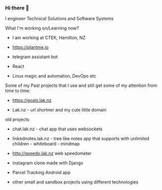 ### Hi there 👋
I engineer Technical Solutions and Software Systems

What I'm working on/Learning now?

- I am working at CTEK, Hamilton, NZ

- https://plantme.io

- telegram assistant bot

- React

- Linux magic and automation, DevOps etc

Some of my Past projects that I use and still get some of my attention from time to time:

- https://goals.lak.nz

- Lak.nz - url shortner and my cute little domain 


old projects

- chat.lak.nz - chat app that uses websockets

- linkednotes.lak.nz - tree like notes app that supports with unlimited children - whiteboard  - mindmap

- http://speedo.lak.nz web speedometer

- instagram clone made with Django

- Parcel Tracking Android app 

- other small and sandbox projects using different technologies 





<!--
**lakshaysethi/lakshaysethi** is a ✨ _special_ ✨ repository because its `README.md` (this file) appears on your GitHub profile.

Here are some ideas to get you started:

- 🔭 I’m currently working on ...
- 🌱 I’m currently learning ...
- 👯 I’m looking to collaborate on ...
- 🤔 I’m looking for help with ...
- 💬 Ask me about ...
- 📫 How to reach me: ...
- 😄 Pronouns: ...
- ⚡ Fun fact: ...
-->
